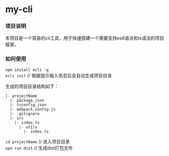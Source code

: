 # my-cli

### 项目说明
本项目是一个简易的cli工具，用于快速搭建一个需要支持es6语法和ts语法的项目框架。

### 如何使用
`npm install ecli -g`  
`ecli init`   // 根据提示输入信息后会自动生成项目目录  

生成的项目目录结构如下：  
```
|- projectName
  |- package.json
  |- tsconfig.json
  |- webpack.config.js
  |- .gitignore
  |- src
    |- index.ts 
      |- utils
        |- index.ts

```
`cd projectName`  // 进入项目目录  
`npm run dist`   // 生成dist打包文件